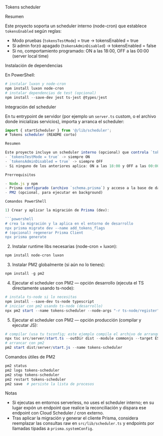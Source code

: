 Tokens scheduler

Resumen

Este proyecto soporta un scheduler interno (node-cron) que establece `tokensEnabled` según reglas:
- Modo pruebas (`tokensTestMode`) = true -> tokensEnabled = true
- Si admin forzó apagado (`tokensAdminDisabled`) -> tokensEnabled = false
- Si no, comportamiento programado: ON a las 18:00, OFF a las 00:00 (server local time)

Instalación de dependencias

En PowerShell:

```powershell
# instalar luxon y node-cron
npm install luxon node-cron
# instalar dependencias de test (opcional)
npm install --save-dev jest ts-jest @types/jest
```

Integración del scheduler

En tu entrypoint de servidor (por ejemplo un `server.ts` custom, o el archivo donde inicializas servicios), importa y arranca el scheduler:

```ts
import { startScheduler } from '@/lib/scheduler';
# Tokens scheduler (README corto)

Resumen

Este proyecto incluye un scheduler interno (opcional) que controla `tokensEnabled` según estas reglas:
- `tokensTestMode = true` -> siempre ON
- `tokensAdminDisabled = true` -> siempre OFF
- Si ninguno de los anteriores aplica: ON a las 18:00 y OFF a las 00:00 (hora del servidor)

Prerrequisitos

- Node.js y npm
- Prisma configurado (archivo `schema.prisma`) y acceso a la base de datos
- PM2 (opcional, para ejecutar en background)

Comandos PowerShell

1) Crear y aplicar la migración de Prisma (dev):

```powershell
# crea la migración y la aplica en el entorno de desarrollo
npx prisma migrate dev --name add_tokens_flags
# (opcional) regenerar Prisma Client
npx prisma generate
```

2) Instalar runtime libs necesarias (node-cron + luxon):

```powershell
npm install node-cron luxon
```

3) Instalar PM2 globalmente (si aún no lo tienes):

```powershell
npm install -g pm2
```

4) Ejecutar el scheduler con PM2 — opción desarrollo (ejecuta el TS directamente usando ts-node):

```powershell
# instala ts-node si lo necesitas
npm install --save-dev ts-node typescript
# iniciar con pm2 usando ts-node (desarrollo)
npx pm2 start --name tokens-scheduler --node-args "-r ts-node/register" src/server/start.ts
```

5) Ejecutar el scheduler con PM2 — opción producción (compilar y ejecutar JS):

```powershell
# compilar (usa tu tsconfig; este ejemplo compila el archivo de arranque)
npx tsc src/server/start.ts --outDir dist --module commonjs --target ES2020 --esModuleInterop
# arrancar con pm2
pm2 start dist/server/start.js --name tokens-scheduler
```

Comandos útiles de PM2

```powershell
pm2 status
pm2 logs tokens-scheduler
pm2 stop tokens-scheduler
pm2 restart tokens-scheduler
pm2 save  # persiste la lista de procesos
```

Notas

- Si ejecutas en entornos serverless, no uses el scheduler interno; en su lugar expón un endpoint que realice la reconciliación y dispara ese endpoint con Cloud Scheduler / cron externo.
- Tras aplicar la migración y generar el cliente Prisma, considera reemplazar las consultas raw en `src/lib/scheduler.ts` y endpoints por llamadas tipadas a `prisma.systemConfig`.
